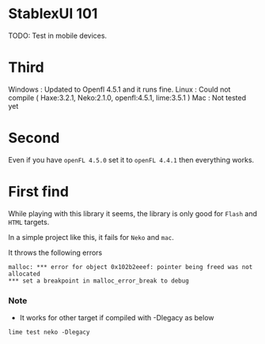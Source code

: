 StablexUI 101
================



TODO: Test in mobile devices.

Third
===============
Windows : Updated to Openfl 4.5.1 and it runs fine.
Linux : Could not compile ( Haxe:3.2.1, Neko:2.1.0, openfl:4.5.1, lime:3.5.1 )
Mac : Not tested yet

Second
================
Even if you have `openFL 4.5.0` set it to `openFL 4.4.1` then everything works. 


First find
================
While playing with this library it seems, the library is only good for `Flash` and `HTML` targets.

In a simple project like this, it fails for `Neko` and `mac`.     

It throws the following errors   

```
malloc: *** error for object 0x102b2eeef: pointer being freed was not allocated
*** set a breakpoint in malloc_error_break to debug
```

### Note
 - It works for other target if compiled with -Dlegacy as below

```
lime test neko -Dlegacy
```
